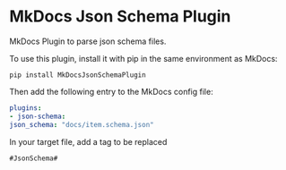 # MkDocs Json Schema Plugin

MkDocs Plugin to parse json schema files.

To use this plugin, install it with pip in the same environment as MkDocs:

```
pip install MkDocsJsonSchemaPlugin
```

Then add the following entry to the MkDocs config file:

```yml
plugins:
- json-schema:
json_schema: "docs/item.schema.json"
```

In your target file, add a tag to be replaced
```
#JsonSchema#
```

